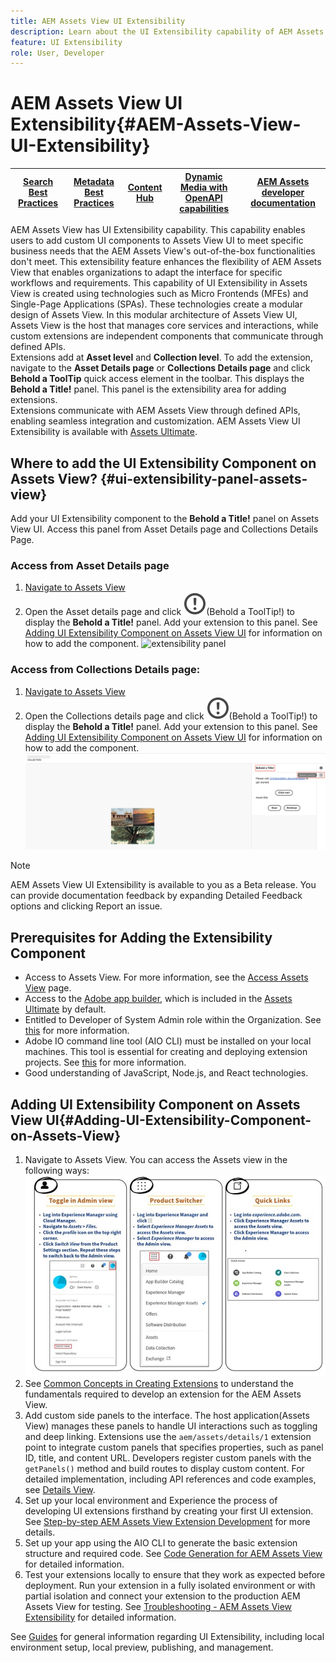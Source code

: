 ```yaml
---
title: AEM Assets View UI Extensibility
description: Learn about the UI Extensibility capability of AEM Assets View. AEM Assets View UI enables adding custom UI components to meet specific business needs.   
feature: UI Extensibility
role: User, Developer
---
```

# AEM Assets View UI Extensibility{#AEM-Assets-View-UI-Extensibility}

| [Search Best Practices](/help/assets/search-best-practices.md) |[Metadata Best Practices](/help/assets/metadata-best-practices.md)|[Content Hub](/help/assets/product-overview.md)|[Dynamic Media with OpenAPI capabilities](/help/assets/dynamic-media-open-apis-overview.md)|[AEM Assets developer documentation](https://developer.adobe.com/experience-cloud/experience-manager-apis/)|
| ------------- | --------------------------- |---------|----|-----|

AEM Assets View has UI Extensibility capability. This capability enables users to add custom UI components to Assets View UI to meet specific business needs that the AEM Assets View's out-of-the-box functionalities don't meet. This extensibility feature enhances the flexibility of AEM Assets View that enables organizations to adapt the interface for specific workflows and requirements.
This capability of UI Extensibility in Assets View is created using technologies such as Micro Frontends (MFEs) and Single-Page Applications (SPAs). These technologies create a modular design of Assets View. In this modular architecture of Assets View UI, Assets View is the host that manages core services and interactions, while custom extensions are independent components that communicate through defined APIs.  
Extensions add at **Asset level** and **Collection level**. To add the extension, navigate to the **Asset Details page** or **Collections Details page** and click **Behold a ToolTip** quick access element in the toolbar. This displays the **Behold a Title!** panel. This panel is the extensibility area for adding extensions.  
Extensions communicate with AEM Assets View through defined APIs, enabling seamless integration and customization. AEM Assets View UI Extensibility is available with [Assets Ultimate](/help/assets/assets-ultimate-overview.md).

## Where to add the UI Extensibility Component on Assets View? {#ui-extensibility-panel-assets-view}

Add your UI Extensibility component to the **Behold a Title!** panel on Assets View UI. Access this panel from Asset Details page and Collections Details Page. 

### Access from Asset Details page

1. [Navigate to Assets View](#1) 
1. Open the Asset details page and click ![Behold a ToolTip](/help/assets/assets/behold-tooltip.svg)(Behold a ToolTip!)  to display the **Behold a Title!** panel. Add your extension to this panel. See [Adding UI Extensibility Component on Assets View UI](#Adding-UI-Extensibility-Component-on-Assets-View) for information on how to add the component.
![extensibility panel](/help/assets/assets/extensibility-panel.png) 

### Access from Collections Details page:

1. [Navigate to Assets View](#1) 
1. Open the Collections details page and click ![Behold a ToolTip](/help/assets/assets/behold-tooltip.svg)(Behold a ToolTip!)  to display the **Behold a Title!** panel. Add your extension to this panel. See [Adding UI Extensibility Component on Assets View UI](#Adding-UI-Extensibility-Component-on-Assets-View) for information on how to add the component.
![extensibility panel at folder level](/help/assets/assets/extensibility-panel-folder-level.png)

>[!NOTE]
>
> AEM Assets View UI Extensibility is available to you as a Beta release. You can provide documentation feedback by expanding Detailed Feedback options and clicking Report an issue.

## Prerequisites for Adding the Extensibility Component 

* Access to Assets View. For more information, see the [Access Assets View](/help/assets/assets-view-introduction.md#access-assets-view) page.
* Access to the [Adobe app builder](https://developer.adobe.com/app-builder/docs/overview/), which is included in the [Assets Ultimate](/help/assets/assets-ultimate-overview.md) by default. 
* Entitled to Developer of System Admin role within the Organization. See [this](https://developer.adobe.com/uix/docs/guides/get-access/) for more information.
* Adobe IO command line tool (AIO CLI) must be installed on your local machines. This tool is essential for creating and deploying extension projects. See [this](https://developer.adobe.com/app-builder/docs/getting_started/#local-environment-set-up) for more information.
* Good understanding of JavaScript, Node.js, and React technologies.

## Adding UI Extensibility Component on Assets View UI{#Adding-UI-Extensibility-Component-on-Assets-View}

1. <a id="1"></a> Navigate to Assets View. You can access the Assets view in the following ways:
![access-assets-view-ui](/help/assets/assets/access-assets-view.jpg)
1. See [Common Concepts in Creating Extensions](https://developer.adobe.com/uix/docs/services/aem-assets-view/api/commons/) to understand the fundamentals required to develop an extension for the AEM Assets View.
1. Add custom side panels to the interface. The host application(Assets View) manages these panels to handle UI interactions such as toggling and deep linking. Extensions use the `aem/assets/details/1` extension point to integrate custom panels that specifies properties, such as panel ID, title, and content URL. Developers register custom panels with the `getPanels()` method and build routes to display custom content. For detailed implementation, including API references and code examples, see [Details View](https://developer.adobe.com/uix/docs/services/aem-assets-view/api/details-view/).
1. Set up your local environment and Experience the process of developing UI extensions firsthand by creating your first UI extension. See [Step-by-step AEM Assets View Extension Development](https://developer.adobe.com/uix/docs/services/aem-assets-view/extension-development/) for more details.
1. Set up your app using the AIO CLI to generate the basic extension structure and required code. See [Code Generation for AEM Assets View](https://developer.adobe.com/uix/docs/services/aem-assets-view/code-generation/) for detailed information.
1. Test your extensions locally to ensure that they work as expected before deployment. Run your extension in a fully isolated environment or with partial isolation and connect your extension to the production AEM Assets View for testing. See [Troubleshooting - AEM Assets View Extensibility](https://developer.adobe.com/uix/docs/services/aem-assets-view/debug/) for detailed information.

See [Guides](https://developer.adobe.com/uix/docs/guides/) for general information regarding UI Extensibility, including local environment setup, local preview, publishing, and management.
